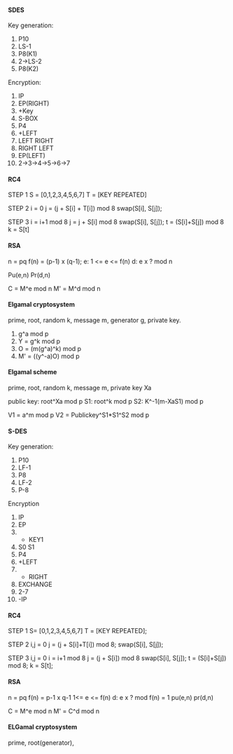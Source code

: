 #### SDES
Key generation:
1. P10
2. LS-1
3. P8(K1)
4. 2->LS-2
5. P8(K2)

Encryption:
1. IP
2. EP(RIGHT)
3. +Key
4. S-BOX
5. P4
6. +LEFT
7. LEFT RIGHT
8. RIGHT LEFT
9. EP(LEFT)
10. 2->3->4->5->6->7

#### RC4
STEP 1
S = [0,1,2,3,4,5,6,7]
T = [KEY REPEATED]

STEP 2
i = 0
j = (j + S[i] + T[i]) mod 8
swap(S[i], S[j]);

STEP 3
i = i+1 mod 8
j = j + S[i] mod 8
swap(S[i], S[j]);
t = (S[i]+S[j]) mod 8
k = S[t]

#### RSA
n = pq
f(n) = (p-1) x (q-1);
e: 1 <= e <= f(n)
d: e x ? mod n

Pu(e,n)
Pr(d,n)

C = M^e mod n
M' = M^d mod n

#### Elgamal cryptosystem
prime, root, random k, message m, generator g, private key.
1. g^a mod p
2. Y = g^k mod p
3. O = (m(g^a)^k) mod p
4. M' = ((y^-a)O) mod p

#### Elgamal scheme
prime, root, random k, message m, private key Xa

public key: root^Xa mod p
S1: root^k mod p
S2: K^-1(m-XaS1) mod p

V1 = a^m mod p
V2 = Publickey^S1\*S1^S2 mod p

#### S-DES
Key generation:
1. P10
2. LF-1
3. P8
4. LF-2
5. P-8

Encryption
1. IP
2. EP
3. + KEY1
4. S0 S1
5. P4
6. +LEFT
7. + RIGHT
8. EXCHANGE
9. 2-7
10. -IP

#### RC4
STEP 1
S= [0,1,2,3,4,5,6,7]
T = [KEY REPEATED];

STEP 2
i,j = 0
j = (j + S[i]+T[i]) mod 8;
swap(S[i], S[j]);

STEP 3
i,j = 0
i = i+1 mod 8
j = (j + S[i]) mod 8
swap(S[i], S[j]);
t = (S[i]+S[j]) mod 8;
k = S[t];

#### RSA
n = pq
f(n) = p-1 x q-1
1<= e <= f(n)
d: e x ? mod f(n) = 1
pu(e,n)
pr(d,n)

C = M^e mod n
M' = C^d mod n

#### ELGamal cryptosystem
prime, root(generator),